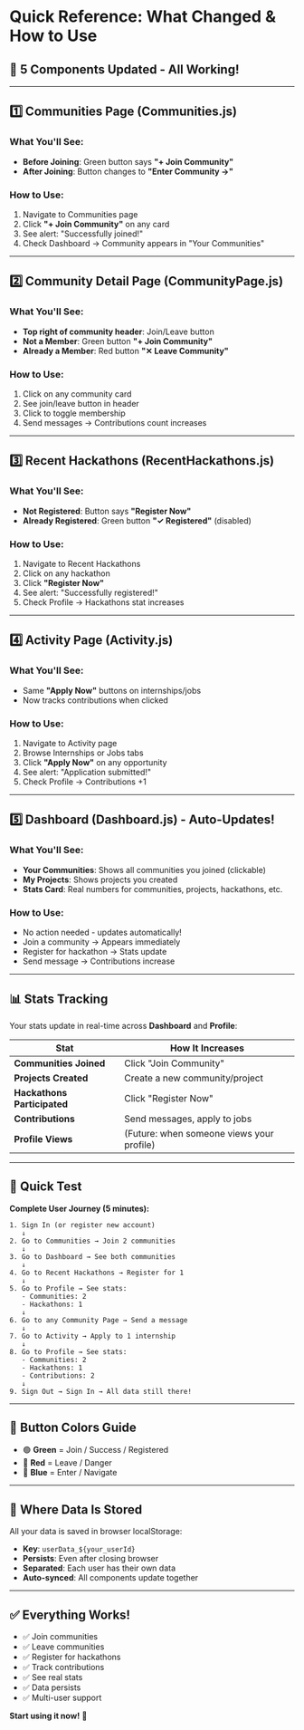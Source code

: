 # Quick Reference: What Changed & How to Use

## 🎯 5 Components Updated - All Working!

---

## 1️⃣ Communities Page (Communities.js)

### What You'll See:
- **Before Joining**: Green button says **"+ Join Community"**
- **After Joining**: Button changes to **"Enter Community →"**

### How to Use:
1. Navigate to Communities page
2. Click **"+ Join Community"** on any card
3. See alert: "Successfully joined!"
4. Check Dashboard → Community appears in "Your Communities"

---

## 2️⃣ Community Detail Page (CommunityPage.js)

### What You'll See:
- **Top right of community header**: Join/Leave button
- **Not a Member**: Green button **"+ Join Community"**
- **Already a Member**: Red button **"✕ Leave Community"**

### How to Use:
1. Click on any community card
2. See join/leave button in header
3. Click to toggle membership
4. Send messages → Contributions count increases

---

## 3️⃣ Recent Hackathons (RecentHackathons.js)

### What You'll See:
- **Not Registered**: Button says **"Register Now"**
- **Already Registered**: Green button **"✓ Registered"** (disabled)

### How to Use:
1. Navigate to Recent Hackathons
2. Click on any hackathon
3. Click **"Register Now"**
4. See alert: "Successfully registered!"
5. Check Profile → Hackathons stat increases

---

## 4️⃣ Activity Page (Activity.js)

### What You'll See:
- Same **"Apply Now"** buttons on internships/jobs
- Now tracks contributions when clicked

### How to Use:
1. Navigate to Activity page
2. Browse Internships or Jobs tabs
3. Click **"Apply Now"** on any opportunity
4. See alert: "Application submitted!"
5. Check Profile → Contributions +1

---

## 5️⃣ Dashboard (Dashboard.js) - Auto-Updates!

### What You'll See:
- **Your Communities**: Shows all communities you joined (clickable)
- **My Projects**: Shows projects you created
- **Stats Card**: Real numbers for communities, projects, hackathons, etc.

### How to Use:
- No action needed - updates automatically!
- Join a community → Appears immediately
- Register for hackathon → Stats update
- Send message → Contributions increase

---

## 📊 Stats Tracking

Your stats update in real-time across **Dashboard** and **Profile**:

| Stat | How It Increases |
|------|-----------------|
| **Communities Joined** | Click "Join Community" |
| **Projects Created** | Create a new community/project |
| **Hackathons Participated** | Click "Register Now" |
| **Contributions** | Send messages, apply to jobs |
| **Profile Views** | (Future: when someone views your profile) |

---

## 🧪 Quick Test

**Complete User Journey (5 minutes):**

```
1. Sign In (or register new account)
   ↓
2. Go to Communities → Join 2 communities
   ↓
3. Go to Dashboard → See both communities
   ↓
4. Go to Recent Hackathons → Register for 1
   ↓
5. Go to Profile → See stats:
   - Communities: 2
   - Hackathons: 1
   ↓
6. Go to any Community Page → Send a message
   ↓
7. Go to Activity → Apply to 1 internship
   ↓
8. Go to Profile → See stats:
   - Communities: 2
   - Hackathons: 1
   - Contributions: 2
   ↓
9. Sign Out → Sign In → All data still there!
```

---

## 🎨 Button Colors Guide

- 🟢 **Green** = Join / Success / Registered
- 🔴 **Red** = Leave / Danger
- 🔵 **Blue** = Enter / Navigate

---

## 💾 Where Data Is Stored

All your data is saved in browser localStorage:
- **Key**: `userData_${your_userId}`
- **Persists**: Even after closing browser
- **Separated**: Each user has their own data
- **Auto-synced**: All components update together

---

## ✅ Everything Works!

- ✅ Join communities
- ✅ Leave communities
- ✅ Register for hackathons
- ✅ Track contributions
- ✅ See real stats
- ✅ Data persists
- ✅ Multi-user support

**Start using it now!** 🚀
